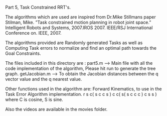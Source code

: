 Part 5, Task Constrained RRT's. 

The algorithms which are used are inspired from Dr.Mike Stillmans paper Stilman, Mike. ”Task constrained motion planning in robot joint space.” Intelligent Robots and Systems, 2007.IROS 2007. IEEE/RSJ International Conference on. IEEE, 2007.

The algorithms provided are Randomly generated Tasks as well as Computing Task errors to normalize and find an optimal path towards the Goal Constraints. 

The files included in this directory are :
part5.m --> Main file with all the code implementation of the algorithm, Please hit run to generate the tree graph.
getJacobian.m --> To obtain the Jacobian distances between the q vector value and the q nearest value.

Other functions used in the algorithm are: Forward Kinematics, to use in the Task Error Algorithm implementation. 
r s c( s c c s ) c c( s( s c c c ) c s s )  where C is cosine, S is sine. 

Also the videos are available in the movies folder.